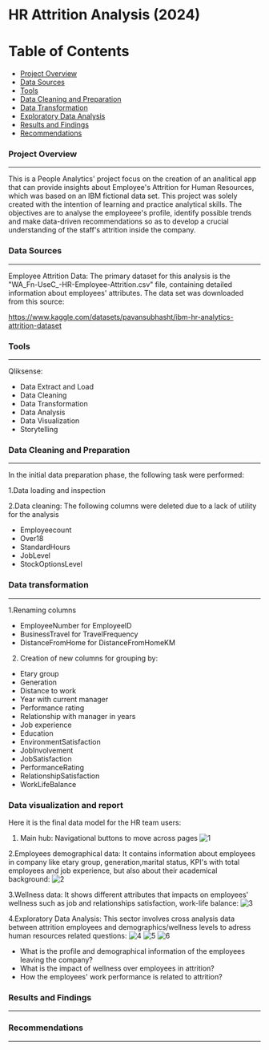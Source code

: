 # HR Attrition Analysis (2024)

# Table of Contents

- [Project Overview](#project-overview)
- [Data Sources](#data-sources)
- [Tools](#tools)
- [Data Cleaning and Preparation](#data-cleaning-and-preparation)
- [Data Transformation](#data-transformation)
- [Exploratory Data Analysis](#exploratory-data-analysis)
- [Results and Findings](#results-and-findings)
- [Recommendations](#recommendations)
  

### Project Overview
--- 

This is a People Analytics' project focus on the creation of an analitical app that can provide insights about Employee's Attrition for Human Resources, which was based on an IBM fictional data set. This project was solely created with the intention of learning and practice analytical skills. The objectives are to analyse the employeee's profile, identify possible trends and make data-driven recommendations so as to develop a crucial understanding of the staff's attrition inside the company.


### Data Sources
--- 
Employee Attrition Data: The primary dataset for this analysis is the "WA_Fn-UseC_-HR-Employee-Attrition.csv" file, containing detailed information about employees' attributes.
The data set was downloaded from this source:

https://www.kaggle.com/datasets/pavansubhasht/ibm-hr-analytics-attrition-dataset


### Tools
--- 
Qliksense:
- Data Extract and Load
- Data Cleaning
- Data Transformation
- Data Analysis
- Data Visualization
- Storytelling

### Data Cleaning and Preparation
--- 

In the initial data preparation phase, the following task were performed:

1.Data loading and inspection

2.Data cleaning: The following columns were deleted due to a lack of utility for the analysis
- Employeecount
- Over18
- StandardHours
- JobLevel
- StockOptionsLevel

### Data transformation 
--- 

1.Renaming columns
- EmployeeNumber for EmployeeID
- BusinessTravel for TravelFrequency
- DistanceFromHome for DistanceFromHomeKM

2. Creation of new columns for grouping by:
- Etary group
- Generation
- Distance to work
- Year with current manager
- Performance rating
- Relationship with manager in years
- Job experience
- Education
- EnvironmentSatisfaction
- JobInvolvement
- JobSatisfaction
- PerformanceRating
- RelationshipSatisfaction
- WorkLifeBalance


### Data visualization and report

Here it is the final data model for the HR team users:

1. Main hub: Navigational buttons to move across pages ![1](https://github.com/user-attachments/assets/da7a8510-24d9-40fd-8f91-07bb99afa545)

2.Employees demographical data: It contains information about employees in company like etary group, generation,marital status, KPI's with total employees and job experience, but also about their academical background:
![2](https://github.com/user-attachments/assets/8491a8e1-8d51-4f25-b285-d0476555a7b0)

3.Wellness data: It shows different attributes that impacts on employees' wellness such as job and relationships satisfaction, work-life balance:
![3](https://github.com/user-attachments/assets/9be58b88-3ec1-4f0a-a876-b303543e5947)

4.Exploratory Data Analysis: This sector involves cross analysis data between attrition employees and demographics/wellness levels to adress human resources related questions:
![4](https://github.com/user-attachments/assets/ad4ec4ff-939b-4806-add1-dee8e34ce3a4)
![5](https://github.com/user-attachments/assets/c6e764bc-0149-4dc9-98ff-86fc6509904f)
![6](https://github.com/user-attachments/assets/b94d7e8b-19df-4ad3-8894-4dce7f2c8c32)



- What is the profile and demographical information of the employees leaving the company?
- What is the impact of wellness over employees in attrition?
- How the employees' work performance is related to attrition?
  

### Results and Findings
--- 


### Recommendations
--- 

